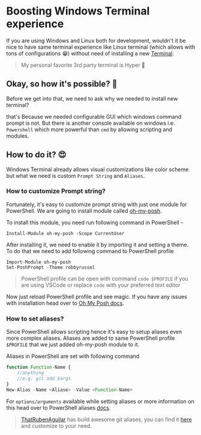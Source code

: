 # Boosting Windows Terminal experience

If you are using Windows and Linux both for development, wouldn't it be nice to have same terminal experience like Linux terminal (which allows with tons of configurations 😁) without need of installing a new [Terminal](https://www.puttygen.com/windows-terminal-emulators).

> My personal favorite 3rd party terminal is Hyper 🤫

## Okay, so how it's possible? 🤔

Before we get into that, we need to ask why we needed to install new terminal?

that's Because we needed configurable GUI which windows command prompt is not. But there is another console available on windows i.e. `Powershell` which more powerful than `cmd` by allowing scripting and modules.

## How to do it? 😍

Windows Terminal already allows visual customizations like color scheme but what we need is custom `Prompt String` and `Aliases`.

### How to customize Prompt string?

Fortunately, it's easy to customize prompt string with just one module for PowerShell. We are going to install module called [oh-my-posh](https://ohmyposh.dev).

To install this module, you need run following command in PowerShell -

```
Install-Module oh-my-posh -Scope CurrentUser
```

After installing it, we need to enable it by importing it and setting a theme. To do that we need to add following command to PowerShell profile

```
Import-Module oh-my-posh
Set-PoshPrompt -Theme robbyrussel
```

> PowerShell profile can be open with command `code $PROFILE` if you are using VSCode or replace `code` with your preferred text editor

Now just reload PowerShell profile and see magic. If you have any issues with installation head over to [Oh My Posh docs](https://ohmyposh.dev/docs/pwsh).

### How to set aliases?

Since PowerShell allows scripting hence it's easy to setup aliases even more complex aliases. Aliases are added to same PowerShell profile `$PROFILE` that we just added oh-my-posh module to it.

Aliases in PowerShell are set with following command

```typescript
function Function-Name {
    //anything
    //e.g. git add $args
}
New-Alias -Name <Aliase> -Value <Function-Name>
```

For `options/arguments` available while setting aliases or more information on this head over to PowerShell aliases [docs](https://docs.microsoft.com/en-us/powershell/module/microsoft.powershell.utility/set-alias).

> [ThatRubenAguilar](https://gist.github.com/ThatRubenAguilar) has build awesome git aliases, you can find it [here](https://gist.github.com/ThatRubenAguilar/85670a6948c6bec777ddaa2b1e8f5cca) and customize to your need.
